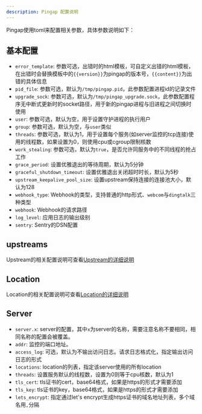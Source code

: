 ```yaml
---
description: Pingap 配置说明
---
```


Pingap使用toml来配置相关参数，具体参数说明如下：

## 基本配置

- `error_template`: 参数可选，出错时的html模板，可自定义出错的html模板，在出错时会替换模板中的`{{version}}`为pingap的版本号，`{{content}}`为出错的具体信息
- `pid_file`: 参数可选，默认为`/tmp/pingap.pid`，此参数配置进程id的记录文件
- `upgrade_sock`: 参数可选，默认为`/tmp/pingap_upgrade.sock`，此参数配置程序无中断式更新时的socket路径，用于新的pingap进程与旧进程之间切换时使用
- `user`: 参数可选，默认为空，用于设置守护进程的执行用户
- `group`: 参数可选，默认为空，与`user`类似
- `threads`: 参数可选，默认为1，用于设置每个服务(如server监控的tcp连接)使用的线程数，如果设置为0，则使用cpu或cgroup限制核数
- `work_stealing`: 参数可选，默认为`true`，是否允许同服务中的不同线程的抢占工作
- `grace_period`: 设置优雅退出的等待周期，默认为5分钟
- `graceful_shutdown_timeout`: 设置优雅退出关闭超时时长，默认为5秒
- `upstream_keepalive_pool_size`: 设置upstream保持连接的连接池大小，默认为128
- `webhook_type`: Webhook的类型，支持普通的http形式、`webcom`与`dingtalk`三种类型
- `webhook`: Webhook的请求路径
- `log_level`: 应用日志的输出级别
- `sentry`: Sentry的DSN配置

## upstreams

Upstream的相关配置说明可查看[Upstream的详细说明](./upstream_zh.md)

## Location

Location的相关配置说明可查看[Location的详细说明](./location_zh.md)

## Server

- `server.x`: server的配置，其中`x`为server的名称，需要注意名称不要相同，相同名称的配置会被覆盖。
- `addr`: 监控的端口地址。
- `access_log`: 可选，默认为不输出访问日志。请求日志格式化，指定输出访问日志的形式
- `locations`: location的列表，指定该server使用的所有location
- `threads`: 设置服务默认的线程数，设置为0则等于cpu核数，默认为1
- `tls_cert`: tls证书的cert，base64格式，如果是https的形式才需要添加
- `tls_key`: tls证书的key，base64格式，如果是https的形式才需要添加
- `lets_encrypt`: 指定通过let's encrypt生成https证书的域名地址列表，多个域名用`,`分隔
